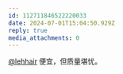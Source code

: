 ```yaml
---
id: 112711846522220033
date: 2024-07-01T15:04:50.929Z
reply: true
media_attachments: 0
---
```


[@lehhair](https://misskey.lehhair.net/@lehhair) 便宜，但质量堪忧。

